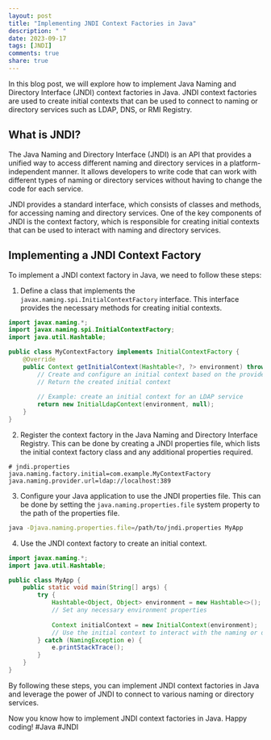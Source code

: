 ```yaml
---
layout: post
title: "Implementing JNDI Context Factories in Java"
description: " "
date: 2023-09-17
tags: [JNDI]
comments: true
share: true
---
```


In this blog post, we will explore how to implement Java Naming and Directory Interface (JNDI) context factories in Java. JNDI context factories are used to create initial contexts that can be used to connect to naming or directory services such as LDAP, DNS, or RMI Registry.

## What is JNDI?
The Java Naming and Directory Interface (JNDI) is an API that provides a unified way to access different naming and directory services in a platform-independent manner. It allows developers to write code that can work with different types of naming or directory services without having to change the code for each service.

JNDI provides a standard interface, which consists of classes and methods, for accessing naming and directory services. One of the key components of JNDI is the context factory, which is responsible for creating initial contexts that can be used to interact with naming and directory services.

## Implementing a JNDI Context Factory
To implement a JNDI context factory in Java, we need to follow these steps:

1. Define a class that implements the `javax.naming.spi.InitialContextFactory` interface. This interface provides the necessary methods for creating initial contexts.

```java
import javax.naming.*;
import javax.naming.spi.InitialContextFactory;
import java.util.Hashtable;

public class MyContextFactory implements InitialContextFactory {
    @Override
    public Context getInitialContext(Hashtable<?, ?> environment) throws NamingException {
        // Create and configure an initial context based on the provided environment
        // Return the created initial context
        
        // Example: create an initial context for an LDAP service
        return new InitialLdapContext(environment, null);
    }
}
```

2. Register the context factory in the Java Naming and Directory Interface Registry. This can be done by creating a JNDI properties file, which lists the initial context factory class and any additional properties required.

```plaintext
# jndi.properties
java.naming.factory.initial=com.example.MyContextFactory
java.naming.provider.url=ldap://localhost:389
```

3. Configure your Java application to use the JNDI properties file. This can be done by setting the `java.naming.properties.file` system property to the path of the properties file.

```bash
java -Djava.naming.properties.file=/path/to/jndi.properties MyApp
```

4. Use the JNDI context factory to create an initial context.

```java
import javax.naming.*;
import java.util.Hashtable;

public class MyApp {
    public static void main(String[] args) {
        try {
            Hashtable<Object, Object> environment = new Hashtable<>();
            // Set any necessary environment properties
            
            Context initialContext = new InitialContext(environment);
            // Use the initial context to interact with the naming or directory service
        } catch (NamingException e) {
            e.printStackTrace();
        }
    }
}
```

By following these steps, you can implement JNDI context factories in Java and leverage the power of JNDI to connect to various naming or directory services.

Now you know how to implement JNDI context factories in Java. Happy coding! #Java #JNDI